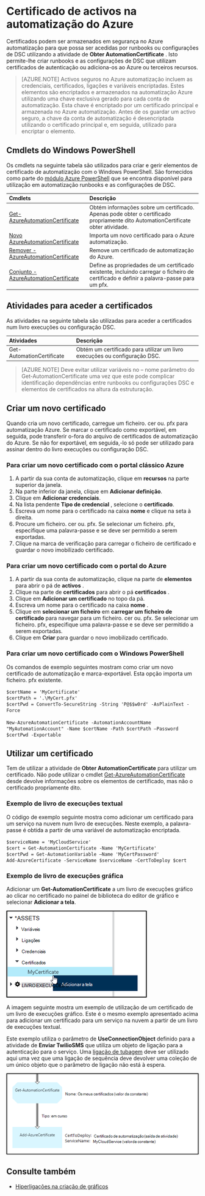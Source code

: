 <properties 
   pageTitle="Certificado de activos no Azure automatização | Microsoft Azure"
   description="Certificados podem ser armazenados em segurança no Azure automatização para que possa ser acedidas por runbooks ou configurações DSC para autenticar Azure e recursos de terceiros.  Este artigo explica os detalhes de certificados e como trabalhar com os mesmos no textuais e gráficos de criação."
   services="automation"
   documentationCenter=""
   authors="mgoedtel"
   manager="stevenka"
   editor="tysonn" />
<tags 
   ms.service="automation"
   ms.devlang="na"
   ms.topic="article"
   ms.tgt_pltfrm="na"
   ms.workload="infrastructure-services"
   ms.date="02/23/2016"
   ms.author="magoedte;bwren" />

# <a name="certificate-assets-in-azure-automation"></a>Certificado de activos na automatização do Azure

Certificados podem ser armazenados em segurança no Azure automatização para que possa ser acedidas por runbooks ou configurações de DSC utilizando a atividade de **Obter AutomationCertificate** . Isto permite-lhe criar runbooks e as configurações de DSC que utilizam certificados de autenticação ou adiciona-os ao Azure ou terceiros recursos.

>[AZURE.NOTE] Activos seguros no Azure automatização incluem as credenciais, certificados, ligações e variáveis encriptadas. Estes elementos são encriptados e armazenados na automatização Azure utilizando uma chave exclusiva gerado para cada conta de automatização. Esta chave é encriptado por um certificado principal e armazenada no Azure automatização. Antes de os guardar um activo seguro, a chave da conta de automatização é desencriptada utilizando o certificado principal e, em seguida, utilizado para encriptar o elemento.

## <a name="windows-powershell-cmdlets"></a>Cmdlets do Windows PowerShell

Os cmdlets na seguinte tabela são utilizados para criar e gerir elementos de certificado de automatização com o Windows PowerShell. São fornecidos como parte do [módulo Azure PowerShell](../powershell-install-configure.md) que se encontra disponível para utilização em automatização runbooks e as configurações de DSC.

|Cmdlets|Descrição|
|:---|:---|
|[Get-AzureAutomationCertificate](http://msdn.microsoft.com/library/dn913765.aspx)|Obtém informações sobre um certificado. Apenas pode obter o certificado propriamente dito AutomationCertificate obter atividade.|
|[Novo AzureAutomationCertificate](http://msdn.microsoft.com/library/dn913764.aspx)|Importa um novo certificado para o Azure automatização.|
|[Remover - AzureAutomationCertificate](http://msdn.microsoft.com/library/dn913773.aspx)|Remove um certificado de automatização do Azure.|
|[Conjunto - AzureAutomationCertificate](http://msdn.microsoft.com/library/dn913763.aspx)|Define as propriedades de um certificado existente, incluindo carregar o ficheiro de certificado e definir a palavra-passe para um pfx.|

## <a name="activities-to-access-certificates"></a>Atividades para aceder a certificados

As atividades na seguinte tabela são utilizadas para aceder a certificados num livro execuções ou configuração DSC.

|Atividades|Descrição|
|:---|:---|
|Get-AutomationCertificate|Obtém um certificado para utilizar um livro execuções ou configuração DSC.|

>[AZURE.NOTE] Deve evitar utilizar variáveis no – nome parâmetro do Get-AutomationCertificate uma vez que este pode complicar identificação dependências entre runbooks ou configurações DSC e elementos de certificados na altura da estruturação.

## <a name="creating-a-new-certificate"></a>Criar um novo certificado

Quando cria um novo certificado, carregue um ficheiro. cer ou. pfx para automatização Azure. Se marcar o certificado como exportável, em seguida, pode transferir o-fora do arquivo de certificados de automatização do Azure. Se não for exportável, em seguida,-lo só pode ser utilizado para assinar dentro do livro execuções ou configuração DSC.

### <a name="to-create-a-new-certificate-with-the-azure-classic-portal"></a>Para criar um novo certificado com o portal clássico Azure

1. A partir da sua conta de automatização, clique em **recursos** na parte superior da janela.
1. Na parte inferior da janela, clique em **Adicionar definição**.
1. Clique em **Adicionar credenciais**.
2. Na lista pendente **Tipo de credencial** , selecione o **certificado**.
3. Escreva um nome para o certificado na caixa **nome** e clique na seta à direita.
4. Procure um ficheiro. cer ou. pfx.  Se selecionar um ficheiro. pfx, especifique uma palavra-passe e se deve ser permitido a serem exportadas.
1. Clique na marca de verificação para carregar o ficheiro de certificado e guardar o novo imobilizado certificado.


### <a name="to-create-a-new-certificate-with-the-azure-portal"></a>Para criar um novo certificado com o portal do Azure

1. A partir da sua conta de automatização, clique na parte de **elementos** para abrir o pá de **activos** .
1. Clique na parte de **certificados** para abrir o pá **certificados** .
1. Clique em **Adicionar um certificado** no topo da pá.
2. Escreva um nome para o certificado na caixa **nome** .
2. Clique em **selecionar um ficheiro** em **carregar um ficheiro de certificado** para navegar para um ficheiro. cer ou. pfx.  Se selecionar um ficheiro. pfx, especifique uma palavra-passe e se deve ser permitido a serem exportadas.
1. Clique em **Criar** para guardar o novo imobilizado certificado.


### <a name="to-create-a-new-certificate-with-windows-powershell"></a>Para criar um novo certificado com o Windows PowerShell

Os comandos de exemplo seguintes mostram como criar um novo certificado de automatização e marca-exportável. Esta opção importa um ficheiro. pfx existente.

    $certName = 'MyCertificate'
    $certPath = '.\MyCert.pfx'
    $certPwd = ConvertTo-SecureString -String 'P@$$w0rd' -AsPlainText -Force
    
    New-AzureAutomationCertificate -AutomationAccountName "MyAutomationAccount" -Name $certName -Path $certPath –Password $certPwd -Exportable

## <a name="using-a-certificate"></a>Utilizar um certificado

Tem de utilizar a atividade de **Obter AutomationCertificate** para utilizar um certificado. Não pode utilizar o cmdlet [Get-AzureAutomationCertificate](http://msdn.microsoft.com/library/dn913765.aspx) desde devolve informações sobre os elementos de certificado, mas não o certificado propriamente dito.

### <a name="textual-runbook-sample"></a>Exemplo de livro de execuções textual

O código de exemplo seguinte mostra como adicionar um certificado para um serviço na nuvem num livro de execuções. Neste exemplo, a palavra-passe é obtida a partir de uma variável de automatização encriptada.

    $serviceName = 'MyCloudService'
    $cert = Get-AutomationCertificate -Name 'MyCertificate'
    $certPwd = Get-AutomationVariable –Name 'MyCertPassword'
    Add-AzureCertificate -ServiceName $serviceName -CertToDeploy $cert

### <a name="graphical-runbook-sample"></a>Exemplo de livro de execuções gráfica

Adicionar um **Get-AutomationCertificate** a um livro de execuções gráfico ao clicar no certificado no painel de biblioteca do editor de gráfico e selecionar **Adicionar a tela**.

![](media/automation-certificates/certificate-add-canvas.png)

A imagem seguinte mostra um exemplo de utilização de um certificado de um livro de execuções gráfico.  Este é o mesmo exemplo apresentado acima para adicionar um certificado para um serviço na nuvem a partir de um livro de execuções textual.  

Este exemplo utiliza o parâmetro de **UseConnectionObject** definido para a atividade de **Enviar TwilioSMS** que utiliza um objeto de ligação para a autenticação para o serviço.  Uma [ligação de tubagem](automation-graphical-authoring-intro.md#links-and-workflow) deve ser utilizado aqui uma vez que uma ligação de sequência deve devolver uma coleção de um único objeto que o parâmetro de ligação não está à espera.

![](media/automation-certificates/add-certificate.png)


## <a name="see-also"></a>Consulte também

- [Hiperligações na criação de gráficos](automation-graphical-authoring-intro.md#links-and-workflow) 
